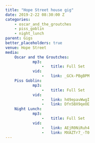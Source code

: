 ```yaml
---
title: "Hope Street house gig"
date: 2019-2-22 08:30:00 Z
categories:
    - oscar_and_the_groutches
    - piss_goblin
    - night_lunch
parent: Gigs
better_placeholders: true
venue: Hope Street
media:
    Oscar and the Groutches:
            mp3:
                -   title: Full Set
            vid:
                -   link: _GCk-PBgBPM
    Piss Goblin:
            mp3:
                -   title: Full Set
            vid:
                -   link: h49epavWwgI
                -   link: Dfn5BX9qeOE
    Night Lunch:
            mp3:
                -   title: Full Set
            vid:
                -   link: AEjR0NiRuh4
                -   link: MXAZTr7_-T0
---
```

